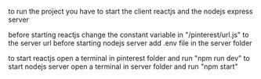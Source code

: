 to run the project you have to start the client reactjs and the nodejs express server

before starting reactjs change the constant variable in "/pinterest/url.js" to the server url
before starting nodejs server add .env file in the server folder

to start reactjs open a terminal in pinterest folder and run "npm run dev"
to start nodejs server open a terminal in server folder and run "npm start"
